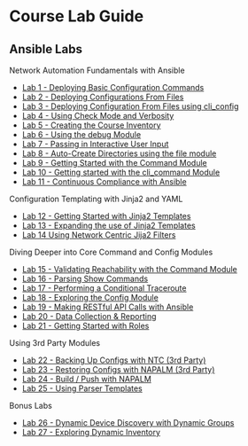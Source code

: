 # Course Lab Guide


## Ansible Labs


 Network Automation Fundamentals with Ansible 
- [Lab 1 - Deploying Basic Configuration Commands](labs/Network_Automation_Fundamentals_with_Ansible/Ansible_Lab_01_Deploy_Basic_Configs.md)
- [Lab 2 - Deploying Configurations From Files](labs/Network_Automation_Fundamentals_with_Ansible/Ansible_Lab_02_Deploy_Config_Files.md)
- [Lab 3 - Deploying Configuration From Files using cli_config](labs/Network_Automation_Fundamentals_with_Ansible/Ansible_Lab_03_CLI_Config.md)
- [Lab 4 - Using Check Mode and Verbosity](labs/Network_Automation_Fundamentals_with_Ansible/Ansible_Lab_04_Config_Verbosity_Check.md)
- [Lab 5 - Creating the Course Inventory](labs/Network_Automation_Fundamentals_with_Ansible/Ansible_Lab_05_Course_Inventory_File.md)
- [Lab 6 - Using the debug Module](labs/Network_Automation_Fundamentals_with_Ansible/Ansible_Lab_06_Debug_Module.md)
- [Lab 7 - Passing in Interactive User Input](labs/Network_Automation_Fundamentals_with_Ansible/Ansible_Lab_07_User_Input.md)
- [Lab 8 - Auto-Create Directories using the file module](labs/Network_Automation_Fundamentals_with_Ansible/Ansible_Lab_08_Auto_Create_Directories.md)
- [Lab 9 - Getting Started with the Command Module](labs/Network_Automation_Fundamentals_with_Ansible/Ansible_Lab_09_Core_Command_Module_01.md)
- [Lab 10 - Getting started with the cli_command Module](labs/Network_Automation_Fundamentals_with_Ansible/Ansible_Lab_10_Cli_Command_Module.md)
- [Lab 11 - Continuous Compliance with Ansible](labs/Network_Automation_Fundamentals_with_Ansible/Ansible_Lab_11_Core_Command_Compliance.md)

 Configuration Templating with Jinja2 and YAML
- [Lab 12 - Getting Started with Jinja2 Templates](labs/Configuration_Templating_with_Jinja2_and_YAML/Ansible_Lab_12_Jinja2_Config_Templates_01.md)
- [Lab 13 - Expanding the use of Jinja2 Templates](labs/Configuration_Templating_with_Jinja2_and_YAML/Ansible_Lab_13_Jinja2_Config_Templates_02.md)
- [Lab 14 Using Network Centric Jija2 Filters](labs/Configuration_Templating_with_Jinja2_and_YAML/Ansible_Lab_14_Using_Network_Centric_Jinja2_Filters.md)

 Diving Deeper into Core Command and Config Modules 
- [Lab 15 - Validating Reachability with the Command Module](labs/Diving_Deeper_into_Core_Command_and_Config_Modules/Ansible_Lab_15_Core_Command_Module_02.md)
- [Lab 16 - Parsing Show Commands](labs/Diving_Deeper_into_Core_Command_and_Config_Modules/Ansible_Lab_16_Parsing_Show_Commands.md)
- [Lab 17 - Performing a Conditional Traceroute](labs/Diving_Deeper_into_Core_Command_and_Config_Modules/Ansible_Lab_17_Parsing_Conditional_Traceroute.md)
- [Lab 18 - Exploring the Config Module](labs/Diving_Deeper_into_Core_Command_and_Config_Modules/Ansible_Lab_18_Using_the_Config_Module.md)
- [Lab 19 - Making RESTful API Calls with Ansible](labs/Diving_Deeper_into_Core_Command_and_Config_Modules/Ansible_Lab_19_Making_REST_API_Calls.md)
- [Lab 20 - Data Collection & Reporting](labs/Diving_Deeper_into_Core_Command_and_Config_Modules/Ansible_Lab_20_Data_Collection_Reporting.md)
- [Lab 21 - Getting Started with Roles](labs/Diving_Deeper_into_Core_Command_and_Config_Modules/Ansible_Lab_21_Creating_Ansible_Role.md)

 Using 3rd Party Modules 
- [Lab 22 - Backing Up Configs with NTC (3rd Party)](labs/Using_3rd_Party_Modules/Ansible_Lab_22_Backup_Configs.md)
- [Lab 23 - Restoring Configs with NAPALM (3rd Party)](labs/Using_3rd_Party_Modules/Ansible_Lab_23_Restore_Configs.md)
- [Lab 24 - Build / Push with NAPALM ](labs/Using_3rd_Party_Modules/Ansible_Lab_24_Build_Push.md)
- [Lab 25 - Using Parser Templates ](labs/Using_3rd_Party_Modules/Ansible_Lab_25_Parser_Templates.md)

 Bonus Labs 
- [Lab 26 - Dynamic Device Discovery with Dynamic Groups](labs/Bonus_Labs/Ansible_Lab_26_Device_Discovery_Dynamic_Groups.md)
- [Lab 27 - Exploring Dynamic Inventory](labs/Bonus_Labs/Ansible_Lab_27_Dynamic_Inventory.md)